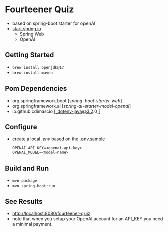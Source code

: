 # Fourteener Quiz
- based on spring-boot starter for openAI
- [start.spring.io](https://start.spring.io)
    - Spring Web
    - OpenAI

## Getting Started
- ```brew install openjdk@17```
- ```brew install maven```

## Pom Dependencies
- org.springframework.boot [_spring-boot-starter-web_]
- org.springframework.ai [_spring-ai-starter-model-openai_]
- io.github.cdimascio [_dotenv-java@3.2.0_]

## Configure
- create a local _.env_ based on the [.env.sample](.env.sample)
    ```
    OPENAI_API_KEY=<openai-api-key>
    OPENAI_MODEL=<model-name>
    ```
## Build and Run
- ```mvn package```
- ```mvn spring-boot:run```

## See Results
- [http://localhost:8080/fourteener-quiz](http://localhost:8080/fourteener-quiz)
- note that when you setup your OpenAI account for an API_KEY you need a minimal payment.